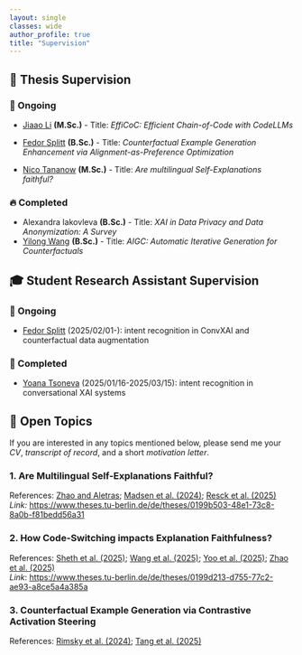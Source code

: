 ```yaml
---
layout: single
classes: wide
author_profile: true
title: "Supervision"
---
```


## 📖 Thesis Supervision
### 🏃 Ongoing
- [Jiaao Li](https://github.com/grayJiaaoLi) **(M.Sc.)** - Title: _EffiCoC: Efficient Chain-of-Code with CodeLLMs_

- [Fedor Splitt](https://github.com/fledor) **(B.Sc.)** - Title: _Counterfactual Example Generation Enhancement via Alignment-as-Preference
Optimization_

- [Nico Tananow](https://github.com/Nicotnn) **(M.Sc.)** - Title: _Are multilingual Self-Explanations faithful?_


### 🔥 Completed
- Alexandra Iakovleva **(B.Sc.)** - Title: _XAI in Data Privacy and Data Anonymization: A Survey_
- [Yilong Wang](https://github.com/YilongWangBerlin/) **(B.Sc.)** - Title: _AIGC: Automatic Iterative Generation for Counterfactuals_


## 🎓 Student Research Assistant Supervision
### 🚀 Ongoing
- [Fedor Splitt](https://github.com/fledor) (2025/02/01-): intent recognition in ConvXAI and counterfactual data augmentation

### 🎊 Completed
- [Yoana Tsoneva](https://github.com/ytsoneva24) (2025/01/16-2025/03/15): intent recognition in conversational XAI systems

## 🚩 Open Topics
If you are interested in any topics mentioned below, please send me your _CV_, _transcript of record_, and a short _motivation letter_.

### 1. Are Multilingual Self-Explanations Faithful?
References: [Zhao and Aletras](https://aclanthology.org/2024.naacl-long.178/); [Madsen et al. (2024)](https://aclanthology.org/2024.findings-acl.19/); [Resck et al. (2025)](https://openreview.net/pdf?id=KQjVhM2YhN)<br>
_Link:_ https://www.theses.tu-berlin.de/de/theses/0199b503-48e1-73c8-8a0b-f81bedd56a31

### 2. How Code-Switching impacts Explanation Faithfulness?
References: [Sheth et al. (2025)](https://arxiv.org/abs/2510.07037v1); [Wang et al. (2025)](https://arxiv.org/abs/2505.14815); [Yoo et al. (2025)](https://aclanthology.org/2025.findings-acl.407.pdf); [Zhao et al. (2025)](https://arxiv.org/abs/2510.09555) <br>
_Link_: https://www.theses.tu-berlin.de/de/theses/0199d213-d755-77c2-ae93-a8ce5a4a385a

### 3. Counterfactual Example Generation via Contrastive Activation Steering
References: [Rimsky et al. (2024)](https://aclanthology.org/2024.acl-long.828/); [Tang et al. (2025)](https://arxiv.org/abs/2507.13236)
